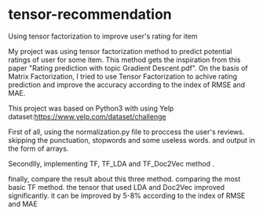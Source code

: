 # tensor-recommendation
Using tensor factorization to improve user's rating for item

My project was using tensor factorization method to predict potential ratings of user for some item. This method gets the inspiration from this paper "Rating prediction with topic Gradient Descent.pdf". 
On the basis of Matrix Factorization, I tried to use Tensor Factorization to achive rating prediction and improve the accuracy according to the index of RMSE and MAE.

This project was based on Python3 with using Yelp dataset:https://www.yelp.com/dataset/challenge

First of all, 
  using the normalization.py file to proccess the user's reviews. skipping the punctuation, stopwords and some useless words. and output in the form of arrays.

Secondlly,
  implementing TF, TF_LDA and TF_Doc2Vec method .
  
finally, 
  compare the result about this three method. comparing the most basic TF method. the tensor that used LDA and Doc2Vec improved significantly. it can be improved by 5-8% according to the index of RMSE and MAE


